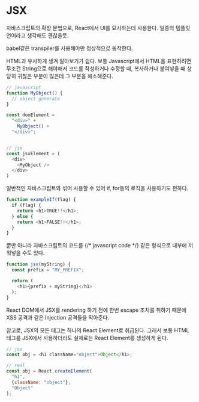 # JSX

자바스크립트의 확장 문법으로, React에서 UI를 묘사하는데 사용한다. 일종의 템플릿 언어라고 생각해도 괜찮을듯.

babel같은 transpiler를 사용해야만 정상적으로 동작한다.

HTML과 유사하게 생겨 알아보기가 쉽다. 보통 Javascript에서 HTML을 표현하려면 무조건 String으로 해야해서 코드를 작성하거나 수정할 때, 복사하거나 붙여넣을 때 상당히 귀찮은 부분이 많은데 그 부분을 해소해준다.

```javascript
// javascript
function MyObject() {
  // object generate
}

const domElement = 
  "<div>" +
    MyObject() +
  "</div>";


// jsx
const jsxElement = (
  <div>
    <MyObject />
  </div>
)
```

일반적인 자바스크립트와 섞어 사용할 수 있어 if, for등의 로직을 사용하기도 편하다.

```javascript
function exampleIf(flag) {
  if (flag) {
    return <h1>TRUE!!</h1>;
  } else {
    return <h1>FALSE!!</h1>;
  }
}
```

뿐만 아니라 자바스크립트의 코드를 {/\* javascript code \*/} 같은 형식으로 내부에 끼워넣을 수도 있다.

```javascript
function jsx(myString) {
  const prefix = "MY_PREFIX";

  return (
    <h1>{prefix + myString}</h1>
  );
}
```

React DOM에서 JSX를 rendering 하기 전에 한번 escape 조치를 취하기 때문에 XSS 공격과 같은 Injection 공격들을 막아준다.

참고로, JSX의 모든 태그는 하나의 React Element로 취급된다. 그래서 보통 HTML 태그를 JSX에서 사용하더라도 실제로는 React Element를 생성하게 된다.

```javascript
// jsx
const obj = <h1 className="object">Object</h1>;

// real
const obj = React.createElement(
  "h1",
  {className: "object"},
  "Object"
);
```

